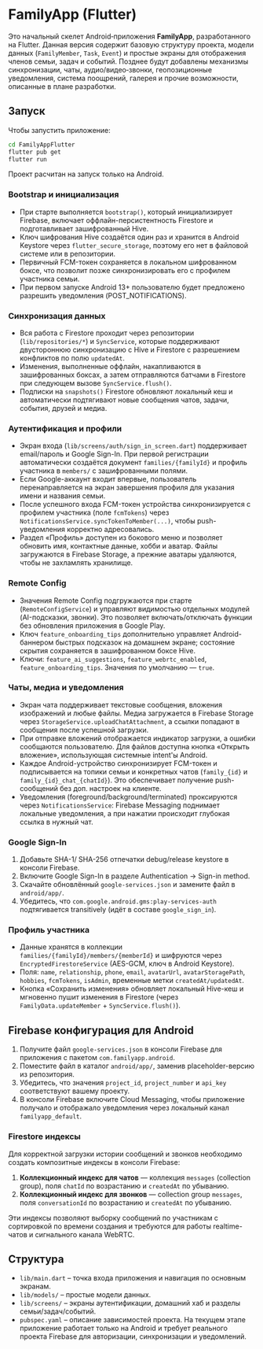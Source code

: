 # FamilyApp (Flutter)

Это начальный скелет Android‑приложения **FamilyApp**, разработанного на Flutter.
Данная версия содержит базовую структуру проекта, модели данных (`FamilyMember`,
`Task`, `Event`) и простые экраны для отображения членов семьи, задач и событий.
Позднее будут добавлены механизмы синхронизации, чаты, аудио/видео‑звонки, геопозиционные
уведомления, система поощрений, галерея и прочие возможности, описанные в плане
разработки.

## Запуск

Чтобы запустить приложение:

```bash
cd FamilyAppFlutter
flutter pub get
flutter run
```

Проект расчитан на запуск только на Android.

### Bootstrap и инициализация

- При старте выполняется `bootstrap()`, который инициализирует Firebase, включает оффлайн-персистентность Firestore и подготавливает зашифрованный Hive.
- Ключ шифрования Hive создаётся один раз и хранится в Android Keystore через `flutter_secure_storage`, поэтому его нет в файловой системе или в репозитории.
- Первичный FCM-токен сохраняется в локальном шифрованном боксе, что позволит позже синхронизировать его с профилем участника семьи.
- При первом запуске Android 13+ пользователю будет предложено разрешить уведомления (POST_NOTIFICATIONS).

### Синхронизация данных

- Вся работа с Firestore проходит через репозитории (`lib/repositories/*`) и `SyncService`, которые поддерживают двустороннюю синхронизацию с Hive и Firestore с разрешением конфликтов по полю `updatedAt`.
- Изменения, выполненные оффлайн, накапливаются в зашифрованных боксах, а затем отправляются батчами в Firestore при следующем вызове `SyncService.flush()`.
- Подписки на `snapshots()` Firestore обновляют локальный кеш и автоматически подтягивают новые сообщения чатов, задачи, события, друзей и медиа.

### Аутентификация и профили

- Экран входа (`lib/screens/auth/sign_in_screen.dart`) поддерживает email/пароль и Google Sign-In. При первой регистрации автоматически создаётся документ `families/{familyId}` и профиль участника в `members/` c зашифрованными полями.
- Если Google-аккаунт входит впервые, пользователь перенаправляется на экран завершения профиля для указания имени и названия семьи.
- После успешного входа FCM-токен устройства синхронизируется с профилем участника (поле `fcmTokens`) через `NotificationsService.syncTokenToMember(...)`, чтобы push-уведомления корректно адресовались.
- Раздел «Профиль» доступен из бокового меню и позволяет обновить имя, контактные данные, хобби и аватар. Файлы загружаются в Firebase Storage, а прежние аватары удаляются, чтобы не захламлять хранилище.

### Remote Config

- Значения Remote Config подгружаются при старте (`RemoteConfigService`) и управляют видимостью отдельных модулей (AI-подсказки, звонки). Это позволяет включать/отключать функции без обновления приложения в Google Play.
- Ключ `feature_onboarding_tips` дополнительно управляет Android-баннером быстрых подсказок на домашнем экране; состояние скрытия сохраняется в зашифрованном боксе Hive.
- Ключи: `feature_ai_suggestions`, `feature_webrtc_enabled`, `feature_onboarding_tips`. Значения по умолчанию — `true`.

### Чаты, медиа и уведомления

- Экран чата поддерживает текстовые сообщения, вложения изображений и любые файлы. Медиа загружается в Firebase Storage через `StorageService.uploadChatAttachment`, а ссылки попадают в сообщения после успешной загрузки.
- При отправке вложений отображается индикатор загрузки, а ошибки сообщаются пользователю. Для файлов доступна кнопка «Открыть вложение», использующая системные intent'ы Android.
- Каждое Android-устройство синхронизирует FCM-токен и подписывается на топики семьи и конкретных чатов (`family_{id}` и `family_{id}_chat_{chatId}`). Это обеспечивает получение push-сообщений без доп. настроек на клиенте.
- Уведомления (foreground/background/terminated) проксируются через `NotificationsService`: Firebase Messaging поднимает локальные уведомления, а при нажатии происходит глубокая ссылка в нужный чат.

### Google Sign-In

1. Добавьте SHA-1/ SHA-256 отпечатки debug/release keystore в консоли Firebase.
2. Включите Google Sign-In в разделе Authentication → Sign-in method.
3. Скачайте обновлённый `google-services.json` и замените файл в `android/app/`.
4. Убедитесь, что `com.google.android.gms:play-services-auth` подтягивается transitively (идёт в составе `google_sign_in`).

### Профиль участника

- Данные хранятся в коллекции `families/{familyId}/members/{memberId}` и шифруются через `EncryptedFirestoreService` (AES-GCM, ключ в Android Keystore).
- Поля: `name`, `relationship`, `phone`, `email`, `avatarUrl`, `avatarStoragePath`, `hobbies`, `fcmTokens`, `isAdmin`, временные метки `createdAt/updatedAt`.
- Кнопка «Сохранить изменения» обновляет локальный Hive-кеш и мгновенно пушит изменения в Firestore (через `FamilyData.updateMember` + `SyncService.flush()`).

## Firebase конфигурация для Android

1. Получите файл `google-services.json` в консоли Firebase для приложения с пакетом `com.familyapp.android`.
2. Поместите файл в каталог `android/app/`, заменив placeholder-версию из репозитория.
3. Убедитесь, что значения `project_id`, `project_number` и `api_key` соответствуют вашему проекту.
4. В консоли Firebase включите Cloud Messaging, чтобы приложение получало и отображало уведомления через локальный канал `familyapp_default`.

### Firestore индексы

Для корректной загрузки истории сообщений и звонков необходимо создать композитные индексы в консоли Firebase:

1. **Коллекционный индекс для чатов** — коллекция `messages` (collection group), поля `chatId` по возрастанию и `createdAt` по убыванию.
2. **Коллекционный индекс для звонков** — collection group `messages`, поля `conversationId` по возрастанию и `createdAt` по убыванию.

Эти индексы позволяют выборку сообщений по участникам с сортировкой по времени создания и требуются для работы realtime-чатов и сигнального канала WebRTC.

## Структура

- `lib/main.dart` – точка входа приложения и навигация по основным экранам.
- `lib/models/` – простые модели данных.
- `lib/screens/` – экраны аутентификации, домашний хаб и разделы семьи/задач/событий.
- `pubspec.yaml` – описание зависимостей проекта.
На текущем этапе приложение работает только на Android и требует реального проекта Firebase для авторизации, синхронизации и уведомлений.
